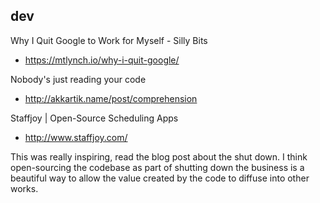 ## dev

Why I Quit Google to Work for Myself - Silly Bits
* https://mtlynch.io/why-i-quit-google/

Nobody's just reading your code
* http://akkartik.name/post/comprehension

Staffjoy | Open-Source Scheduling Apps
* http://www.staffjoy.com/

This was really inspiring, read the blog post about the shut down. I think open-sourcing the codebase as part of shutting down the business is a beautiful way to allow the value created by the code to diffuse into other works. 